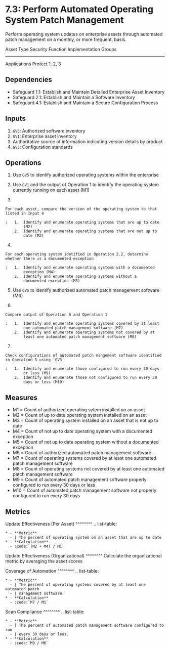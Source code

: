 # 7.3: Perform Automated Operating System Patch Management

Perform operating system updates on enterprise assets through automated
patch management on a monthly, or more frequent, basis.

  Asset Type     Security Function   Implementation Groups
  -------------- ------------------- -----------------------
  Applications   Protect             1, 2, 3

## Dependencies

-   Safeguard 1.1: Establish and Maintain Detailed Enterprise Asset
    Inventory
-   Safeguard 2.1: Establish and Maintain a Software Inventory
-   Safeguard 4.1: Establish and Maintain a Secure Configuration Process

## Inputs

1.  `GV5`: Authorized software inventory
2.  `GV1`: Enterprise asset inventory
3.  Authoritative source of information indicating version details by
    product
4.  `GV3`: Configuration standards

## Operations

1.  Use `GV5` to identify authorized operating systems within the
    enterprise

2.  Use `GV1` and the output of Operation 1 to identify the operating
    system currently running on each asset (M1)

3.  

    For each asset, compare the version of the operating system to that listed in Input 4

    :   1.  Identify and enumerate operating systems that are up to date
            (M2)
        2.  Identify and enumerate operating systems that are not up to
            date (M3)

4.  

    For each operating system idetified in Operation 2.2, determine whether there is a documented exception

    :   1.  Identify and enumerate operating systems with a documented
            exception (M4)
        2.  Identify and enumerate operating systems without a
            documented exception (M5)

5.  Use `GV5` to identify authorized automated patch management software
    (M6)

6.  

    Compare output of Operation 5 and Operation 1

    :   1.  Identify and enumerate operating systems covered by at least
            one automated patch management software (M7)
        2.  Identify and enumerate operating systems not covered by at
            least one automated patch management software (M8)

7.  

    Check configurations of automated patch mangement software identified in Operation 5 using `GV3`

    :   1.  Identify and enumerate those configured to run every 30 days
            or less (M9)
        2.  Identify and enumerate those not configured to run every 30
            days or less (M10)

## Measures

-   M1 = Count of authorized operating sytem installed on an asset
-   M2 = Count of up to date operating system installed on an asset
-   M3 = Count of operating system installed on an asset that is not up
    to date
-   M4 = Count of not up to date operating system with a documented
    exception
-   M5 = Count of not up to date operating system without a documented
    exception
-   M6 = Count of authorized automated patch management software
-   M7 = Count of operating systems covered by at least one automated
    patch management software
-   M8 = Count of operating systems not covered by at least one
    automated patch management software
-   M9 = Count of automated patch management software properly
    configured to run every 30 days or less
-   M10 = Count of automated patch management software not properly
    configured to run every 30 days

## Metrics

Update Effectiveness (Per Asset) \^\^\^\^\^\^\^\^ .. list-table:

    * - **Metric**
      - | The percent of operating system on an asset that are up to date
    * - **Calculation**
      - :code:`(M2 + M4) / M1`

Update Effectiveness (Organizational) \^\^\^\^\^\^\^\^ Calculate the
organizational metric by averaging the asset scores

Coverage of Automation \^\^\^\^\^\^\^\^ .. list-table:

    * - **Metric**
      - | The percent of operating systems covered by at least one automated patch
      - | management software.
    * - **Calculation**
      - :code:`M7 / M1`

Scan Compliance \^\^\^\^\^\^\^\^ .. list-table:

    * - **Metric**
      - | The percent of automated patch management software configured to run 
      - | every 30 days or less.
    * - **Calculation**
      - :code:`M9 / M6`
